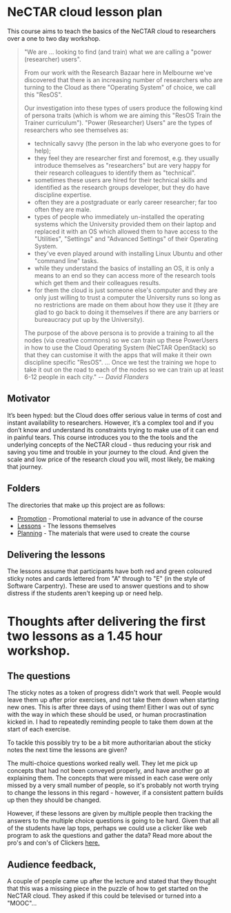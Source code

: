 # NeCTAR cloud lesson plan

This course aims to teach the basics of the NeCTAR cloud to researchers over a one to two day workshop.

> "We are ... looking to find (and train) what we are calling a "power (researcher) users".  
>
> From our work with the Research Bazaar here in Melbourne we've discovered that there is an increasing number of 
> researchers who are turning to the Cloud as there "Operating System" of choice, we call this "ResOS".
>
> Our investigation into these types of users produce the following kind of persona traits (which is whom we are aiming 
> this "ResOS Train the Trainer curriculum").  "Power (Researcher) Users" are the types of researchers who see 
> themselves as:
>
>* technically savvy (the person in the lab who everyone goes to for help);
>* they feel they are researcher first and foremost, e.g. they usually introduce themselves as "researchers" but are 
>  very happy for their research colleagues to identify them as "technical".
>* sometimes these users are hired for their technical skills and identified as the research groups developer, but they 
>  do have discipline expertise.
>* often they are a postgraduate or early career researcher; far too often they are male.
>* types of people who immediately un-installed the operating systems which the University provided them on their 
>  laptop and replaced it with an OS which allowed them to have access to the "Utilities", "Settings" and 
>  "Advanced Settings" of their Operating System. 
>* they've even played around with installing Linux Ubuntu and other "command line" tasks.
>* while they understand the basics of installing an OS, it is only a means to an end so they can access more of the 
>  research tools which get them and their colleagues results.
>* for them the cloud is just someone else's computer and they are only just willing to trust a computer the University 
>  runs so long as no restrictions are made on them about how they use it (they are glad to go back to doing it 
>  themselves if there are any barriers or bureaucracy put up by the University).
>
> The purpose of the above persona is to provide a training to all the nodes (via creative commons) so we can train up 
> these PowerUsers in how to use the Cloud Operating System (NeCTAR OpenStack) so that they can customise it with the 
> apps that will make it their own discipline specific "ResOS".
> ...
> Once we test the training we hope to take it out on the road to each of the nodes so we can train up at least 
> 6-12 people in each city."
> -- <cite>David Flanders</cite>

## Motivator

It’s been hyped: but the Cloud does offer serious value in terms of cost and instant availability to researchers.
However, it’s a complex tool and if you don’t know and understand its constraints trying to make use of it can end
in painful tears. This course introduces you to the the tools and the underlying concepts of the NeCTAR cloud -
thus reducing your risk and saving you time and trouble in your journey to the cloud. And given the scale and low price 
of the research cloud you will, most likely, be making that journey.

## Folders

The directories that make up this project are as follows:

* [Promotion](Promotion/README.md) - Promotional material to use in advance of the course
* [Lessons](Lessons/) - The lessons themselves
* [Planning](Planning/lesson_plans.md) - The materials that were used to create the course

## Delivering the lessons

The lessons assume that participants have both red and green coloured sticky notes and cards lettered from "A" through
to "E" (in the style of Software Carpentry). These are used to answer questions and to show distress if the students
aren't keeping up or need help.

# Thoughts after delivering the first two lessons as a 1.45 hour workshop.

## The questions

The sticky notes as a token of progress didn't work that well. People would leave them up after prior exercises, and
not take them down when starting new ones. This is after three days of using them! Either I was out of sync with the
way in which these should be used, or human procrastination kicked in. I had to repeatedly reminding people to take them
down at the start of each exercise. 

To tackle this possibly try to be a bit more authoritarian about the sticky notes the next time the lessons are given?

The multi-choice questions worked really well. They let me pick up concepts that had not been conveyed properly, and
have another go at explaining them. The concepts that were missed in each case were only missed by a very small number
of people, so it's probably not worth trying to change the lessons in this regard - however, if a consistent pattern
builds up then they should be changed.

However, if these lessons are given by multiple people then tracking the answers to the multiple choice questions is 
going to be hard. Given that all of the students have lap tops, perhaps we could use a clicker like web program to
ask the questions and gather the data? Read more about the pro's and con's of Clickers
[here.](http://sciencecases.lib.buffalo.edu/cs/pdfs/Clicker%20Cases-XXXVI-2.pdf)

## Audience feedback,

A couple of people came up after the lecture and stated that they thought that this was a missing piece in the puzzle
of how to get started on the NeCTAR cloud. They asked if this could be televised or turned into a "MOOC"...




